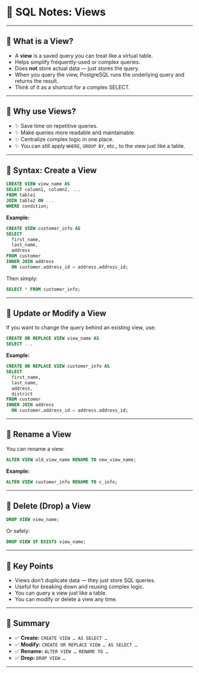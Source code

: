 # 📒 SQL Notes: Views

---

## 🔷 What is a View?

- A **view** is a saved query you can treat like a virtual table.
- Helps simplify frequently-used or complex queries.
- Does **not** store actual data — just stores the query.
- When you query the view, PostgreSQL runs the underlying query and returns the result.
- Think of it as a shortcut for a complex SELECT.

---

## 🔷 Why use Views?

- ✨ Save time on repetitive queries.
- ✨ Make queries more readable and maintainable.
- ✨ Centralize complex logic in one place.
- ✨ You can still apply `WHERE`, `GROUP BY`, etc., to the view just like a table.

---

## 🔷 Syntax: Create a View

```sql
CREATE VIEW view_name AS
SELECT column1, column2, ...
FROM table1
JOIN table2 ON ...
WHERE condition;
```

**Example:**
```sql
CREATE VIEW customer_info AS
SELECT
  first_name,
  last_name,
  address
FROM customer
INNER JOIN address
  ON customer.address_id = address.address_id;
```
Then simply:
```sql
SELECT * FROM customer_info;
```

---

## 🔷 Update or Modify a View

If you want to change the query behind an existing view, use:

```sql
CREATE OR REPLACE VIEW view_name AS
SELECT ...
```

**Example:**
```sql
CREATE OR REPLACE VIEW customer_info AS
SELECT
  first_name,
  last_name,
  address,
  district
FROM customer
INNER JOIN address
  ON customer.address_id = address.address_id;
```

---

## 🔷 Rename a View

You can rename a view:

```sql
ALTER VIEW old_view_name RENAME TO new_view_name;
```

**Example:**
```sql
ALTER VIEW customer_info RENAME TO c_info;
```

---

## 🔷 Delete (Drop) a View

```sql
DROP VIEW view_name;
```
Or safely:
```sql
DROP VIEW IF EXISTS view_name;
```

---

## 🌟 Key Points

- Views don’t duplicate data — they just store SQL queries.
- Useful for breaking down and reusing complex logic.
- You can query a view just like a table.
- You can modify or delete a view any time.

---

## 🎯 Summary

- ✅ **Create:** `CREATE VIEW … AS SELECT …`
- ✅ **Modify:** `CREATE OR REPLACE VIEW … AS SELECT …`
- ✅ **Rename:** `ALTER VIEW … RENAME TO …`
- ✅ **Drop:** `DROP VIEW …`

---